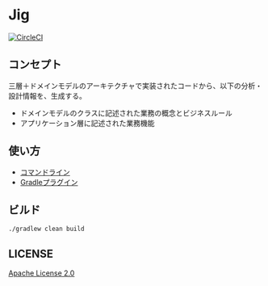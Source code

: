 # Jig
[![CircleCI](https://circleci.com/gh/irof/Jig.svg?style=shield&circle-token=2df75d7af763e76412fcd82077d80e99a9a95251)](https://circleci.com/gh/irof/Jig)

## コンセプト

三層＋ドメインモデルのアーキテクチャで実装されたコードから、以下の分析・設計情報を、生成する。

- ドメインモデルのクラスに記述された業務の概念とビジネスルール
- アプリケーション層に記述された業務機能

## 使い方

- [コマンドライン](./jig-cli)
- [Gradleプラグイン](./gradle-plugin)

## ビルド

 `./gradlew clean build`

## LICENSE

[Apache License 2.0](LICENSE)

